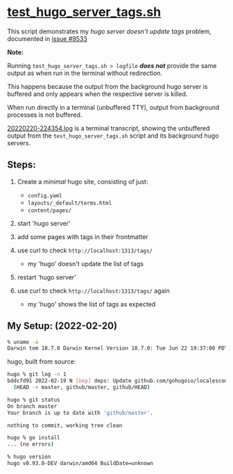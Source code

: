 
# [test_hugo_server_tags.sh](test_hugo_server_tags.sh)

This script demonstrates my *hugo server doesn't update tags* problem,
documented in [issue #9533](https://github.com/gohugoio/hugo/issues/9533)

**Note:**

Running `test_hugo_server_tags.sh > logfile` ***does not*** provide the same
output as when run in the terminal without redirection.

This happens because the output from the background hugo server is buffered
and only appears when the respective server is killed.

When run directly in a terminal (unbuffered TTY), output from background
processes is not buffered.

[20220220-224354.log](20220220-224354.log) is a terminal transcript, showing
the unbuffered output from the `test_hugo_server_tags.sh` script and its
background hugo servers.

## Steps:

1. Create a *minimal* hugo site, consisting of just:

    - `config.yaml`
    - `layouts/_default/terms.html`
    - `content/pages/`

2. start 'hugo server'

3. add some pages with tags in their frontmatter

4. use curl to check `http://localhost:1313/tags/`

    - my 'hugo' doesn't update the list of tags

5. restart 'hugo server'

6. use curl to check `http://localhost:1313/tags/` again

    - my 'hugo' shows the list of tags as expected

## My Setup: (2022-02-20)

```sh
% uname -a
Darwin tom 18.7.0 Darwin Kernel Version 18.7.0: Tue Jun 22 19:37:08 PDT 2021; root:xnu-4903.278.70~1/RELEASE_X86_64 x86_64
```

hugo, built from source:

```sh
hugo % git log -n 1
bddcfd91 2022-02-19 N [bep] deps: Update github.com/gohugoio/localescompressed v0.14.0 => v0.15.0
  (HEAD -> master, github/master, github/HEAD)

hugo % git status
On branch master
Your branch is up to date with 'github/master'.

nothing to commit, working tree clean

hugo % go install
... (no errors)

% hugo version
hugo v0.93.0-DEV darwin/amd64 BuildDate=unknown
```
